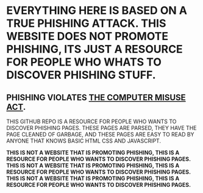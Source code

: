 # EVERYTHING HERE IS BASED ON A TRUE PHISHING ATTACK. THIS WEBSITE DOES NOT PROMOTE PHISHING, ITS JUST A RESOURCE FOR PEOPLE WHO WHATS TO DISCOVER PHISHING STUFF.
## PHISHING VIOLATES <a href="https://www.legislation.gov.uk/ukpga/1990/18/contents">THE COMPUTER MISUSE ACT</a>.
THIS GITHUB REPO IS A RESOURCE FOR PEOPLE WHO WANTS TO DISCOVER PHISHING PAGES. THESE PAGES ARE PARSED, THEY HAVE THE PAGE CLEANED OF GARBAGE, AND THESE PAGES ARE EASY TO READ BY ANYONE THAT KNOWS BASIC HTML CSS AND JAVASCRIPT.

**THIS IS NOT A WEBSITE THAT IS PROMOTING PHISHING, THIS IS A RESOURCE FOR PEOPLE WHO WANTS TO DISCOVER PHISHING PAGES.**<br>
**THIS IS NOT A WEBSITE THAT IS PROMOTING PHISHING, THIS IS A RESOURCE FOR PEOPLE WHO WANTS TO DISCOVER PHISHING PAGES.**<br>
**THIS IS NOT A WEBSITE THAT IS PROMOTING PHISHING, THIS IS A RESOURCE FOR PEOPLE WHO WANTS TO DISCOVER PHISHING PAGES.**<br>

